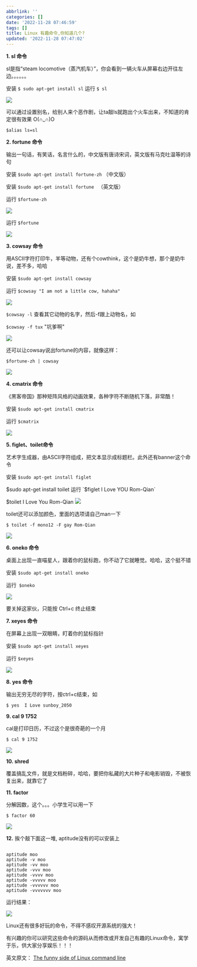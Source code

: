 ```yaml
---
abbrlink: ''
categories: []
date: '2022-11-28 07:46:59'
tags: []
title: Linux 有趣命令,你知道几个?
updated: '2022-11-28 07:47:02'
---
```

**1. sl 命令**

sl是指“steam locomotive（蒸汽机车）”，你会看到一辆火车从屏幕右边开往左边。。。。。。

安装  `$ sudo apt-get install sl`
运行  `$ sl`

![](https://i.postimg.cc/zfbGLvhJ/image.png)

可以通过设置别名，给别人来个恶作剧，让ta敲ls就跑出个火车出来，不知道的肯定很有效果 O(∩_∩)O

`$alias ls=sl`

**2. fortune  命令**

输出一句话，有笑话，名言什么的，中文版有唐诗宋词，英文版有马克吐温等的诗句

安装 `$sudo apt-get install fortune-zh`   （中文版）

安装 `$sudo apt-get install fortune `     （英文版）

运行 `$fortune-zh`

![](https://i.postimg.cc/T3SRXx4B/image.png)

运行 `$fortune`

![](https://i.postimg.cc/JzyLxgzx/image.png)

**3. cowsay 命令**

用ASCII字符打印牛，羊等动物，还有个cowthink，这个是奶牛想，那个是奶牛说，差不多，哈哈

安装  `$sudo apt-get install cowsay`

运行  `$cowsay "I am not a little cow, hahaha"`

![](https://i.postimg.cc/ZKntYgpm/image.png)

`$cowsay -l`  查看其它动物的名字，然后-f跟上动物名，如

`$cowsay -f tux` "坑爹啊"

![](https://i.postimg.cc/1tKXST66/image.png)

还可以让cowsay说出fortune的内容，就像这样：

`$fortune-zh | cowsay`

![](https://i.postimg.cc/1tKXST66/image.png)

**4. cmatrix 命令**

《黑客帝国》那种矩阵风格的动画效果，各种字符不断随机下落，非常酷！

安装   `$sudo apt-get install cmatrix`

运行   `$cmatrix`

![](https://i.postimg.cc/Gt5ch1pB/image.png)

**5. figlet、toilet命令**

艺术字生成器，由ASCII字符组成，把文本显示成标题栏。此外还有banner这个命令

安装  `$sudo apt-get install figlet`

  $sudo apt-get install toilet
运行  `$figlet I Love YOU Rom-Qian`

  $toilet I Love You  Rom-Qian
![](https://i.postimg.cc/59R1zbxy/image.png)

toilet还可以添加颜色，里面的选项请自己man一下

`$ toilet -f mono12 -F gay Rom-Qian`

![](https://i.postimg.cc/sxttNfXJ/image.png)

**6. oneko 命令**

桌面上出现一直喵星人，跟着你的鼠标跑，你不动了它就睡觉。哈哈，这个挺不错

安装 `$sudo apt-get install oneko`

运行` $oneko`

![](https://i.postimg.cc/g2yfgWPv/08154053-d25763e5c5974b22b824ff8053698b9a.png)

要关掉这家伙，只能按 Ctrl+c 终止结束

**7. xeyes 命令**

在屏幕上出现一双眼睛，盯着你的鼠标指针

安装 `$sudo apt-get install xeyes`

运行 `$xeyes`

![](https://i.postimg.cc/XqwTtSCS/08154654-0671839c0c444d3c8ffd47d19f1adcb0.png)

**8. yes 命令**

输出无穷无尽的字符，按ctrl+c结束，如

`$ yes  I Love sunboy_2050`

**9. cal 9 1752**

cal是打印日历，不过这个是很奇葩的一个月

`$ cal 9 1752`

![](https://i.postimg.cc/50zGFdpY/image.png)

**10. shred**

覆盖搞乱文件，就是文档粉碎，哈哈，要把你私藏的大片种子和电影销毁，不被恢复出来，就靠它了

**11. factor**

分解因数，这个。。。小学生可以用一下

```
$ factor 60
```
![](https://i.postimg.cc/wjBGQs0d/image.png)

**12.** 挨个敲下面这一堆, aptitude没有的可以安装上

```

aptitude moo
aptitude -v moo
aptitude -vv moo
aptitude -vvv moo
aptitude -vvvv moo
aptitude -vvvvv moo
aptitude -vvvvvv moo
aptitude -vvvvvvv moo
```
运行结果：

![](https://i.postimg.cc/d3vWk7Lp/image.png)

Linux还有很多好玩的命令，不得不感叹开源系统的强大！

有兴趣的你可以研究这些命令的源码从而修改或开发自己有趣的Linux命令，寓学于乐，供大家分享娱乐！！！

英文原文： [The funny side of Linux command line](http://mylinuxbook.com/funny-side-of-linux-command-line/)

